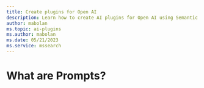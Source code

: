 ```yaml
---
title: Create plugins for Open AI
description: Learn how to create AI plugins for Open AI using Semantic Kernel
author: mabolan
ms.topic: ai-plugins
ms.author: mabolan
ms.date: 05/21/2023
ms.service: mssearch
---
```

# What are Prompts?
